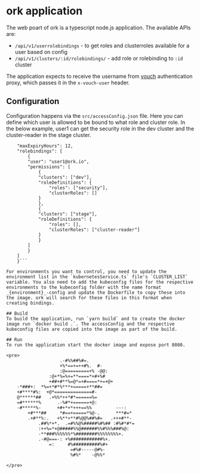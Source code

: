 # ork application
The web poart of ork is a typescript node.js application. The available APIs are:
- `/api/v1/userrolebindings` - to get roles and clusterroles available for a user based on config
- `/api/v1/clusters/:id/rolebindings/` - add role or rolebinding to `:id` cluster

The application expects to receive the username from [vouch](https://github.com/vouch/vouch-proxy) authentication proxy, which passes it in the `x-vouch-user` header.

## Configuration
Configuration happens via the `src/accessConfig.json` file. Here you can define which user is allowed to be bound to what role and cluster role. In the below example, user1 can get the security role in the dev cluster and the cluster-reader in the stage cluster.
 
``` {
    "maxExpiryHours": 12,
    "rolebindings": [
        {
        "user": "user1@ork.io",
        "permissions": [
            {
            "clusters": ["dev"],
            "roleDefinitions": {
                "roles": ["security"],
                "clusterRoles": []
            }
            },
            {
            "clusters": ["stage"],
            "roleDefinitions": {
                "roles": [],
                "clusterRoles": ["cluster-reader"]
            }
            }
        ]
        }
    ]
    }```

For environments you want to control, you need to update the environment list in the `kubernetesService.ts` file's `CLUSTER_LIST` variable. You also need to add the kubeconfig files for the respective environments to the kubeconfig folder with the name format _{environment}_-config and update the Dockerfile to copy these into the image. ork will search for these files in this format when creating bindings.

## Build
To build the application, run `yarn build` and to create the docker image run `docker build .`. The accessConfig and the respective kubeconfig files are copied into the image as part of the build.

## Run
To run the application start the docker image and expose port 8080.

<pre>
                    .-#%%##%#=.
                    +%*==+=++#%.  #-
                    :@=========+% -@@:
                :@+*%=%+=**====*+#+%#
                +##+#**%=@*=+#====*+=+@+
    -*###+:  *%=+*#*%***+=====+**##=
    +#****#%:  +@*==============#-
    @******##   .+%%*++*#*======%=
    =#******%      .-%#*+======+@:
    -#*****%-      +#+*+*+++==%%         ---:
        +#***##     *#==+=====*%@-.      ***#=*
        .+#**%:.   +%**+**#%@@%##%#=   .+++#**-
            .##%*+*.  .=#%%@%#####%#%## :#%#*#*=
            :++%=*+@#####%%@######%%#%%%###%@:
            -**###%%%%%%*%########%%%%%%%%+.
            .-#@===-: +%############%+.
                =:     #%##########%#+
                        =#%#-----@#%-
                        %#%*    -@%%*

</pre>

